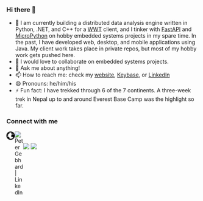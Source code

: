 ### Hi there 👋

- 🔭 I am currently building a distributed data analysis engine written in Python, .NET, and C++ for a [WWT](https://www.wwt.com) client, and I tinker with [FastAPI](https://fastapi.tiangolo.com) and [MicroPython](https://micropython.org) on hobby embedded systems projects in my spare time. In the past, I have developed web, desktop, and mobile applications using Java. My client work takes place in private repos, but most of my hobby work gets pushed here.
- 👯 I would love to collaborate on embedded systems projects.
- 💬 Ask me about anything!
- 📫 How to reach me: check my [website](https://petergebhard.com), [Keybase](https://keybase.io/pgeb), or [LinkedIn](https://linkedin.com/in/pgebhard)
- 😄 Pronouns: he/him/his
- ⚡ Fun fact: I have trekked through 6 of the 7 continents. A three-week trek in Nepal up to and around Everest Base Camp was the highlight so far.

### Connect with me

[<img align="left" alt="petergebhard.com" width="22" src="https://raw.githubusercontent.com/iconic/open-iconic/master/svg/globe.svg" />][website]
[<img align="left" alt="Peter Gebhard | LinkedIn" width="22" src="https://cdn.jsdelivr.net/npm/simple-icons@v3/icons/linkedin.svg" />][linkedin]<br />

[website]: https://www.petergebhard.com
[linkedin]: https://linkedin.com/in/pgebhard

<!--
- 🔭 I’m currently working on ...
- 🌱 I’m currently learning Go, Kotlin, Ruby ...
- 👯 I’m looking to collaborate on ...
- 🤔 I’m looking for help with ...
- 💬 Ask me about ...
- 📫 How to reach me: ...
- 😄 Pronouns: ...
- ⚡ Fun fact: ...
-->

![](https://komarev.com/ghpvc/?username=pg)
![](https://hit.yhype.me/github/profile?user_id=28985)

